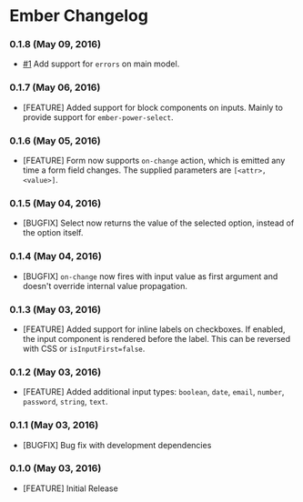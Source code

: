 # Ember Changelog

### 0.1.8 (May 09, 2016)

- [#1](https://github.com/ivanvanderbyl/flood-simple-form/pull/1) Add support for `errors` on main model.

### 0.1.7 (May 06, 2016)

- [FEATURE] Added support for block components on inputs. Mainly to provide support for `ember-power-select`.

### 0.1.6 (May 05, 2016)

- [FEATURE] Form now supports `on-change` action, which is emitted any time a form field changes. The supplied parameters are `[<attr>, <value>]`.

### 0.1.5 (May 04, 2016)

- [BUGFIX] Select now returns the value of the selected option, instead of the option itself.

### 0.1.4 (May 04, 2016)

- [BUGFIX] `on-change` now fires with input value as first argument and doesn't override internal value propagation.

### 0.1.3 (May 03, 2016)

- [FEATURE] Added support for inline labels on checkboxes. If enabled, the input component is rendered before the label. This can be reversed with CSS or `isInputFirst=false`.

### 0.1.2 (May 03, 2016)

- [FEATURE] Added additional input types: `boolean`, `date`, `email`, `number`, `password`, `string`, `text`.

### 0.1.1 (May 03, 2016)

- [BUGFIX] Bug fix with development dependencies

### 0.1.0 (May 03, 2016)

- [FEATURE] Initial Release
